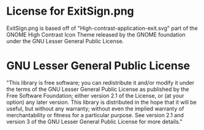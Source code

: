# License for ExitSign.png
ExitSign.png is based off of "High-contrast-application-exit.svg" part of the GNOME High Contrast Icon Theme released by the GNOME foundation under the GNU Lesser General Public License.

# GNU Lesser General Public License
"This library is free software; you can redistribute it and/or modify it under the terms of the GNU Lesser General Public License as published by the Free Software Foundation; either version 2.1 of the License, or (at your option) any later version. This library is distributed in the hope that it will be useful, but without any warranty; without even the implied warranty of merchantability or fitness for a particular purpose. See version 2.1 and version 3 of the GNU Lesser General Public License for more details."
